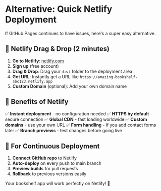 # Alternative: Quick Netlify Deployment

If GitHub Pages continues to have issues, here's a super easy alternative:

## 🚀 Netlify Drag & Drop (2 minutes)

1. **Go to Netlify**: [netlify.com](https://netlify.com)
2. **Sign up** (free account)
3. **Drag & Drop**: Drag your `dist` folder to the deployment area
4. **Get URL**: Instantly get a URL like `https://amazing-bookshelf-abc123.netlify.app`
5. **Custom Domain** (optional): Add your own domain name

## 📱 Benefits of Netlify

✅ **Instant deployment** - no configuration needed
✅ **HTTPS by default** - secure connection
✅ **Global CDN** - fast loading worldwide
✅ **Custom domains** - use your own URL
✅ **Form handling** - if you add contact forms later
✅ **Branch previews** - test changes before going live

## 🔧 For Continuous Deployment

1. **Connect GitHub repo** to Netlify
2. **Auto-deploy** on every push to main branch
3. **Preview builds** for pull requests
4. **Rollback** to previous versions easily

Your bookshelf app will work perfectly on Netlify! 🎉
